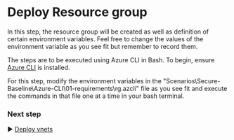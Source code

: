 # Deploy Resource group
In this step, the resource group will be created as well as definition of certain environment variables. Feel free to change the values of the environment variable as you see fit but remember to record them.

The steps are to be executed using Azure CLI in Bash. To begin, ensure [Azure CLI](https://docs.microsoft.com/en-us/cli/azure/install-azure-cli) is installed. 

 For this step, modify the environment variables in the "Scenarios\Secure-Baseline\Azure-CLI\01-requirements\rg.azcli" file as you see fit and execute the commands in that file one at a time in your bash terminal.


### Next step

:arrow_forward: [Deploy vnets](./02-vnets.md)